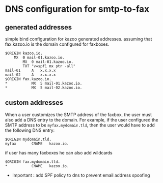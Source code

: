 # DNS configuration for smtp-to-fax

## generated addresses

simple bind configuration for kazoo generated addresses.
assuming that fax.kazoo.io is the domain configured for faxboxes.

```
$ORIGIN kazoo.io.
	MX	0 mail-01.kazoo.io.
        MX  0 mail-01.kazoo.io.
        TXT "v=spf1 mx ptr -all"
mail-01     A   x.x.x.x
mail-02     A   x.x.x.x
$ORIGIN fax.kazoo.io.
*			MX	5 mail-01.kazoo.io.
*           MX  5 mail-02.kazoo.io.
```

## custom addresses

When a user customizes the SMTP address of the faxbox, the user must
also add a DNS entry to the domain. For example, if the user
configured the SMTP address to be `myfax.mydomain.tld`, then the user
would have to add the following DNS entry:

```
$ORIGIN mydomain.tld.
myfax       CNAME   kazoo.io.
```

if user has many faxboxes he can also add wildcards

```
$ORIGIN fax.mydomain.tld.
*           CNAME   kazoo.io.
```

* Important : add SPF policy to dns to prevent email address spoofing
